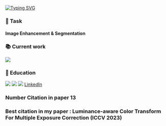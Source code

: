 [![Typing SVG](https://readme-typing-svg.demolab.com?font=Fira+Code&pause=1000&random=false&width=435&lines=Computer+Vision)](https://git.io/typing-svg)

### 🚗 Task

#### Image Enhancement & Segmentation

### 📚 Current work
<img src="https://img.shields.io/badge/ CVLAB LAB Ph.D @ CNU-EADBC6?style=for-the-badge"/>  

### 🏫 Education  

<img src="https://img.shields.io/badge/Ph.D. Artifical intelligence Philosophiæ Doctor Degree (2024~) - CNU-001c54?style=for-the-badge"/>
<img src="https://img.shields.io/badge/M.S. Artifical intelligence Master's Degree (2022~2024) - CNU-001c54?style=for-the-badge"/>
<img src="https://img.shields.io/badge/B.S. Computer Engineering (2016~2022) - CNU-001c54?style=for-the-badge"/>  

<a href="https://www.linkedin.com/in/jong-hyeon-baek-3492ab1b5/">
  LinkedIn
</a>

### Number Citation in paper 13

### Best citation in my paper : Luminance-aware Color Transform For Multiple Exposure Correction (ICCV 2023) 
